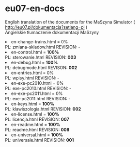 # eu07-en-docs
English translation of the documents for the MaSzyna Simulator ( http://eu07.pl/dokumentacja?setlang=pl ) 
<br>
Angielskie tłumaczenie dokumentacji MaSzyny 

<li> en-change-trains.html  = 0%
<br> PL: zmiana-skladow.html    REVISION: -
<br>
<li> en-control.html = <b>100%</b>
<br> PL: sterowanie.html        REVISION: <b>003</b>
<br>
<li> en-debug.html = <b>100%</b> 
<br> PL: debugmode.html         REVISON: <b>002</b>
<br>
<li> en-entries.html = 0% 
<br> PL: wpisy.html             REVISION: -
<br>
<li> en-exe-pc2010.html = 0% 
<br> PL: exe-pc2010.html        REVISION: -
<br>
<li> en-exe-pc2011.html = 0% 
<br> PL: exe-pc2011.html        REVISION: -
<br>
<li> en-keys.html = <b>100%</b>
<br> PL: klawiszologia.html     REVISION: <b>002</b>
<br>
<li> en-license.html = <b>100%</b> 
<br> PL: licencja.html          REVISION: <b>007</b>
<br>
<li> en-readme.html = <b>100%</b>
<br> PL: readme.html            REVISION: <b>008</b>
<br>
<li> en-universal.html = <b>100%</b> 
<br> PL: universale.html        REVISION: <b>001</b>
